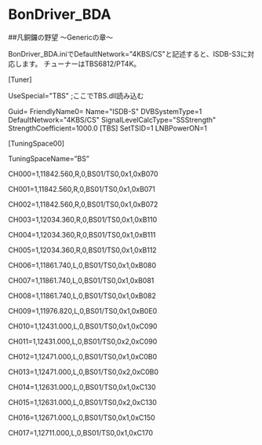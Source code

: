 # BonDriver_BDA
##凡銅鑼の野望 ～Genericの章～

BonDriver_BDA.iniでDefaultNetwork="4KBS/CS"と記述すると、ISDB-S3に対応します。
チューナーはTBS6812/PT4K。


[Tuner]

UseSpecial="TBS" ;ここでTBS.dll読み込む

Guid=
FriendlyName0=
Name="ISDB-S"
DVBSystemType=1
DefaultNetwork="4KBS/CS"
SignalLevelCalcType="SSStrength"
StrengthCoefficient=1000.0
[TBS]
SetTSID=1
LNBPowerON=1


[TuningSpace00]

TuningSpaceName=”BS”

CH000=1,11842.560,R,0,BS01/TS0,0x1,0xB070

CH001=1,11842.560,R,0,BS01/TS0,0x1,0xB071

CH002=1,11842.560,R,0,BS01/TS0,0x1,0xB072

CH003=1,12034.360,R,0,BS01/TS0,0x1,0xB110

CH004=1,12034.360,R,0,BS01/TS0,0x1,0xB111

CH005=1,12034.360,R,0,BS01/TS0,0x1,0xB112

CH006=1,11861.740,L,0,BS01/TS0,0x1,0xB080

CH007=1,11861.740,L,0,BS01/TS0,0x1,0xB081

CH008=1,11861.740,L,0,BS01/TS0,0x1,0xB082

CH009=1,11976.820,L,0,BS01/TS0,0x1,0xB0E0

CH010=1,12431.000,L,0,BS01/TS0,0x1,0xC090

CH011=1,12431.000,L,0,BS01/TS0,0x2,0xC090

CH012=1,12471.000,L,0,BS01/TS0,0x1,0xC0B0

CH013=1,12471.000,L,0,BS01/TS0,0x2,0xC0B0

CH014=1,12631.000,L,0,BS01/TS0,0x1,0xC130

CH015=1,12631.000,L,0,BS01/TS0,0x2,0xC130

CH016=1,12671.000,L,0,BS01/TS0,0x1,0xC150

CH017=1,12711.000,L,0,BS01/TS0,0x1,0xC170

